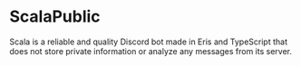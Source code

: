 # ScalaPublic
Scala is a reliable and quality Discord bot made in Eris and TypeScript that does not store private information or analyze any messages from its server.
